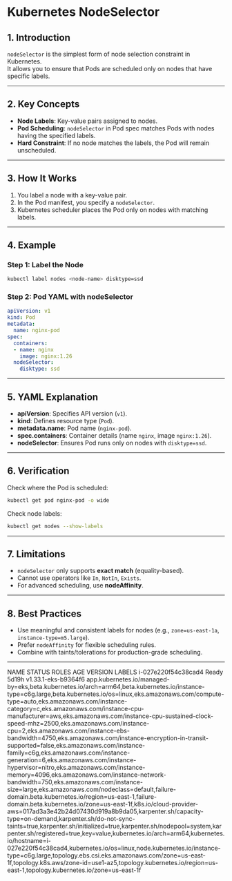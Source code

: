 # Kubernetes NodeSelector

## 1. Introduction
`nodeSelector` is the simplest form of node selection constraint in Kubernetes.  
It allows you to ensure that Pods are scheduled only on nodes that have specific labels.

---

## 2. Key Concepts
- **Node Labels**: Key-value pairs assigned to nodes.
- **Pod Scheduling**: `nodeSelector` in Pod spec matches Pods with nodes having the specified labels.
- **Hard Constraint**: If no node matches the labels, the Pod will remain unscheduled.

---

## 3. How It Works
1. You label a node with a key-value pair.
2. In the Pod manifest, you specify a `nodeSelector`.
3. Kubernetes scheduler places the Pod only on nodes with matching labels.

---

## 4. Example

### Step 1: Label the Node
```bash
kubectl label nodes <node-name> disktype=ssd
```

### Step 2: Pod YAML with nodeSelector
```yaml
apiVersion: v1
kind: Pod
metadata:
  name: nginx-pod
spec:
  containers:
  - name: nginx
    image: nginx:1.26
  nodeSelector:
    disktype: ssd
```

---

## 5. YAML Explanation
- **apiVersion**: Specifies API version (`v1`).
- **kind**: Defines resource type (`Pod`).
- **metadata.name**: Pod name (`nginx-pod`).
- **spec.containers**: Container details (name `nginx`, image `nginx:1.26`).
- **nodeSelector**: Ensures Pod runs only on nodes with `disktype=ssd`.

---

## 6. Verification
Check where the Pod is scheduled:
```bash
kubectl get pod nginx-pod -o wide
```

Check node labels:
```bash
kubectl get nodes --show-labels
```

---

## 7. Limitations
- `nodeSelector` only supports **exact match** (equality-based).
- Cannot use operators like `In`, `NotIn`, `Exists`.
- For advanced scheduling, use **nodeAffinity**.

---

## 8. Best Practices
- Use meaningful and consistent labels for nodes (e.g., `zone=us-east-1a`, `instance-type=m5.large`).
- Prefer `nodeAffinity` for flexible scheduling rules.
- Combine with taints/tolerations for production-grade scheduling.

---


NAME                  STATUS   ROLES    AGE     VERSION               LABELS
i-027e220f54c38cad4   Ready    <none>   5d19h   v1.33.1-eks-b9364f6   app.kubernetes.io/managed-by=eks,beta.kubernetes.io/arch=arm64,beta.kubernetes.io/instance-type=c6g.large,beta.kubernetes.io/os=linux,eks.amazonaws.com/compute-type=auto,eks.amazonaws.com/instance-category=c,eks.amazonaws.com/instance-cpu-manufacturer=aws,eks.amazonaws.com/instance-cpu-sustained-clock-speed-mhz=2500,eks.amazonaws.com/instance-cpu=2,eks.amazonaws.com/instance-ebs-bandwidth=4750,eks.amazonaws.com/instance-encryption-in-transit-supported=false,eks.amazonaws.com/instance-family=c6g,eks.amazonaws.com/instance-generation=6,eks.amazonaws.com/instance-hypervisor=nitro,eks.amazonaws.com/instance-memory=4096,eks.amazonaws.com/instance-network-bandwidth=750,eks.amazonaws.com/instance-size=large,eks.amazonaws.com/nodeclass=default,failure-domain.beta.kubernetes.io/region=us-east-1,failure-domain.beta.kubernetes.io/zone=us-east-1f,k8s.io/cloud-provider-aws=017ad3a3e42b24d07430d919a8b9da05,karpenter.sh/capacity-type=on-demand,karpenter.sh/do-not-sync-taints=true,karpenter.sh/initialized=true,karpenter.sh/nodepool=system,karpenter.sh/registered=true,key=value,kubernetes.io/arch=arm64,kubernetes.io/hostname=i-027e220f54c38cad4,kubernetes.io/os=linux,node.kubernetes.io/instance-type=c6g.large,topology.ebs.csi.eks.amazonaws.com/zone=us-east-1f,topology.k8s.aws/zone-id=use1-az5,topology.kubernetes.io/region=us-east-1,topology.kubernetes.io/zone=us-east-1f